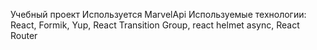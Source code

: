 Учебный проект 
Используется MarvelApi
Используемые технологии: React, Formik, Yup, React Transition Group, react helmet async, React Router
